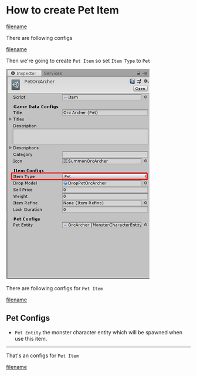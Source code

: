 # How to create Pet Item

[filename](game-data/_item-create-scriptable-object.md ':include')

There are following configs

[filename](game-data/_game-data-generic-config.md ':include')

Then we're going to create `Pet Item` so set `Item Type` to `Pet`

![](../images/items/003-8.png)

There are following configs for `Pet Item`

[filename](game-data/_item-generic-config.md ':include')

## Pet Configs

- `Pet Entity` the monster character entity which will be spawned when use this item.

* * *

That's an configs for `Pet Item`

[filename](game-data/_game-data-put-to-database.md ':include')
